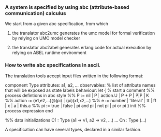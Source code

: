 ### A system is specified by using abc (attribute-based communication) calculus

We start from a given abc specification, from which

1. the translator abc2umc generates the umc model for formal verification by relying on UMC model checker

2. the translator abc2abel generates erlang code for actual execution by relying on ABEL runtime environment


### How to write abc specifications in ascii.

The translation tools accept input files written in the following format:

component Type
   attributes:  a1, a2, ...
   observables: % list of attribute names that will be exposed as state labels
   behaviour:
       let {
          % start a comment
          %% process defintions in abc style
          %% P := nil | <pi>P | action.U | P + P | P|P | K
          %% action := (e1,e2,...)@(pi) | (pi)(x1,x2,...)
          %% e := number | 'literal' | tt | ff | x | a | this.a
          %% pi := true | false | pi and pi | not pi | pi or pi
       }
       init
          %% process expression
end

%% data initializations
C1 : Type (a1 -> v1, a2 -> v2, ...)
...
Cn : Type (...)

A specification can have several types, declared in a similar fashion.
